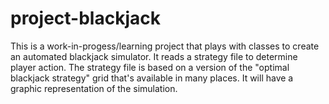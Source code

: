 # project-blackjack

This is a work-in-progess/learning project that plays with classes to create an automated blackjack simulator. It reads a strategy file to determine player action. The strategy file is based on a version of the "optimal blackjack strategy" grid that's available in many places. It will have a graphic representation of the simulation.  

